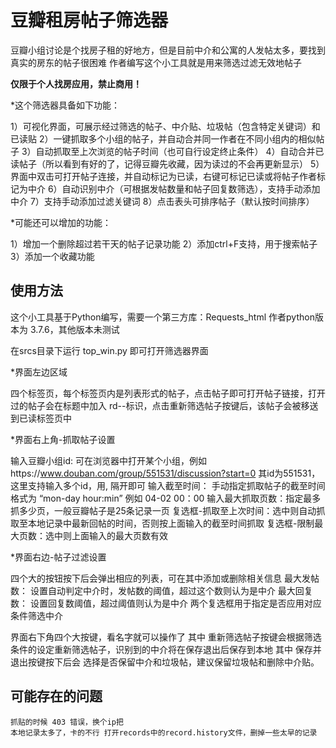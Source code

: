 # 豆瓣租房帖子筛选器

豆瓣小组讨论是个找房子租的好地方，但是目前中介和公寓的人发帖太多，要找到真实的房东的帖子很困难
作者编写这个小工具就是用来筛选过滤无效地帖子

**仅限于个人找房应用，禁止商用！**

*这个筛选器具备如下功能：

1）可视化界面，可展示经过筛选的帖子、中介贴、垃圾帖（包含特定关键词）和已读贴
2）一键抓取多个小组的帖子，并自动合并同一作者在不同小组内的相似帖子
3）自动抓取至上次浏览的帖子时间（也可自行设定终止条件）
4）自动合并已读帖子（所以看到有好的了，记得豆瓣先收藏，因为读过的不会再更新显示）
5）界面中双击可打开帖子连接，并自动标记为已读，右键可标记已读或将帖子作者标记为中介
6）自动识别中介（可根据发帖数量和帖子回复数筛选），支持手动添加中介
7）支持手动添加过滤关键词
8）点击表头可排序帖子（默认按时间排序）


*可能还可以增加的功能：

1）增加一个删除超过若干天的帖子记录功能
2）添加ctrl+F支持，用于搜索帖子
3）添加一个收藏功能



## 使用方法

这个小工具基于Python编写，需要一个第三方库：Requests_html
作者python版本为 3.7.6，其他版本未测试

在srcs目录下运行 top_win.py 即可打开筛选器界面

*界面左边区域

  四个标签页，每个标签页内是列表形式的帖子，点击帖子即可打开帖子链接，打开过的帖子会在标题中加入 rd--标识，点击重新筛选帖子按键后，该帖子会被移送到已读标签页中

*界面右上角-抓取帖子设置

  输入豆瓣小组id: 可在浏览器中打开某个小组，例如https://www.douban.com/group/551531/discussion?start=0
                 其id为551531，这里支持输入多个id，用, 隔开即可
  输入截至时间： 手动指定抓取帖子的截至时间 格式为 “mon-day hour:min” 例如 04-02 00：00
  输入最大抓取页数：指定最多抓多少页，一般豆瓣帖子是25条记录一页
  复选框-抓取至上次时间：选中则自动抓取至本地记录中最新回帖的时间，否则按上面输入的截至时间抓取
  复选框-限制最大页数：选中则上面输入的最大页数有效

*界面右边-帖子过滤设置

  四个大的按钮按下后会弹出相应的列表，可在其中添加或删除相关信息
  最大发帖数： 设置自动判定中介时，发帖数的阈值，超过这个数则认为是中介
  最大回复数： 设置回复数阈值，超过阈值则认为是中介
  两个复选框用于指定是否应用对应条件筛选中介

界面右下角四个大按键，看名字就可以操作了
  其中 重新筛选帖子按键会根据筛选条件的设定重新筛选帖子，识别到的中介将在保存退出后保存到本地
  其中 保存并退出按键按下后会 选择是否保留中介和垃圾帖，建议保留垃圾帖和删除中介贴。

## 可能存在的问题
	抓贴的时候 403 错误，换个ip把
	本地记录太多了，卡的不行 打开records中的record.history文件，删掉一些太早的记录







